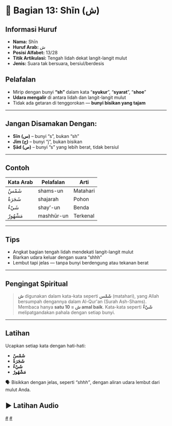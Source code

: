 # 📘 Bagian 13: Shīn (ش)

## Informasi Huruf

- **Nama:** Shīn
- **Huruf Arab:** ش
- **Posisi Alfabet:** 13/28
- **Titik Artikulasi:** Tengah lidah dekat langit-langit mulut
- **Jenis:** Suara tak bersuara, bersiul/berdesis

## Pelafalan

- Mirip dengan bunyi **“sh”** dalam kata “**syukur**”, “**syarat**”, “**shoe**”
- **Udara mengalir** di antara lidah dan langit-langit mulut
- Tidak ada getaran di tenggorokan — **bunyi bisikan yang tajam**

---

## Jangan Disamakan Dengan:

- **Sīn (س)** – bunyi “s”, bukan “sh”
- **Jīm (ج)** – bunyi “j”, bukan bisikan
- **Ṣād (ص)** – bunyi “s” yang lebih berat, tidak bersiul

---

## Contoh

| Kata Arab | Pelafalan  | Arti     |
| --------- | ---------- | -------- |
| شَمْسٌ    | shams-un   | Matahari |
| شَجَرَةٌ  | shajarah   | Pohon    |
| شَيْءٌ    | shay’-un   | Benda    |
| مَشْهُورٌ | mashhūr-un | Terkenal |

---

## Tips

- Angkat bagian tengah lidah mendekati langit-langit mulut
- Biarkan udara keluar dengan suara “shhh”
- Lembut tapi jelas — tanpa bunyi berdengung atau tekanan berat

---

## Pengingat Spiritual

> **ش** digunakan dalam kata-kata seperti **شَمْس** (matahari), yang Allah bersumpah dengannya dalam Al-Qur'an (Surah Ash-Shams).  
> Membaca hanya **satu ش = 10 amal baik**. Kata-kata seperti **شَيْءٌ** melipatgandakan pahala dengan setiap bunyi.

---

## Latihan

Ucapkan setiap kata dengan hati-hati:

- **شَمْسٌ**
- **شَجَرَةٌ**
- **شَيْءٌ**
- **مَشْهُورٌ**

🗣 Bisikkan dengan jelas, seperti _“shhh”_, dengan aliran udara lembut dari mulut Anda.

## ▶️ Latihan Audio

[#](assets/audios/arabic/man/13.mp3) [#](assets/audios/arabic/woman/13.mp3)
